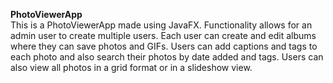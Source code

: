 **PhotoViewerApp**<br />
This is a PhotoViewerApp made using JavaFX. Functionality allows for an admin user to create multiple users. 
Each user can create and edit albums where they can save photos and GIFs. Users can add captions and tags to each
photo and also search their photos by date added and tags. Users can also view all photos in a grid format or in a slideshow view.

